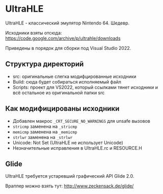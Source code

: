 # UltraHLE

UltraHLE - классический эмулятор Nintendo 64. Шедевр.

Исходники взяты отсюда: https://code.google.com/archive/p/ultrahle/downloads

Приведены в порядок для сборки под Visual Studio 2022.

## Структура директорий

- src: оригинальные слегка модифцированные исходники
- Build: сюда будет собираться исполняемый файл
- Scripts: проект для VS2022, который ссылками тянет исходники и всё остальное из оригинальной папки src

## Как модифицированы исходники

- Добавлен макрос `_CRT_SECURE_NO_WARNINGS` для unsafe вызовов
- `stricmp` заменена на `_stricmp`
- `memicmp` заменена на `_memicmp`
- `strlwr` заменена на `_strlwr`
- Unicode: Not Set (UltraHLE не использует Unicode)
- Незначительные исправления в UltraHLE.rc и RESOURCE.H

## Glide

UltraHLE требуется устаревший графический API Glide 2.0.

Враппер можно взять тут: http://www.zeckensack.de/glide/
